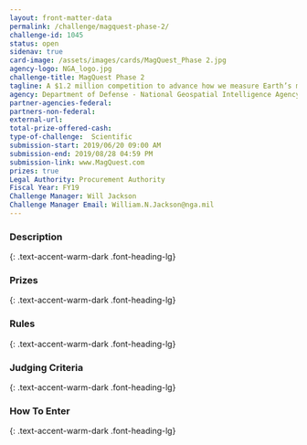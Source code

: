 ```yaml
---
layout: front-matter-data
permalink: /challenge/magquest-phase-2/
challenge-id: 1045
status: open
sidenav: true
card-image: /assets/images/cards/MagQuest_Phase 2.jpg
agency-logo: NGA_logo.jpg
challenge-title: MagQuest Phase 2
tagline: A $1.2 million competition to advance how we measure Earth’s magnetic field.
agency: Department of Defense - National Geospatial Intelligence Agency
partner-agencies-federal: 
partners-non-federal: 
external-url:
total-prize-offered-cash:
type-of-challenge:  Scientific
submission-start: 2019/06/20 09:00 AM
submission-end: 2019/08/28 04:59 PM
submission-link: www.MagQuest.com
prizes: true
Legal Authority: Procurement Authority
Fiscal Year: FY19
Challenge Manager: Will Jackson
Challenge Manager Email: William.N.Jackson@nga.mil
---
```




<!-- Description start -->
### Description
{: .text-accent-warm-dark .font-heading-lg}



<!-- Prizes start -->
### Prizes
{: .text-accent-warm-dark .font-heading-lg}



<!-- Rules start -->
### Rules 
{: .text-accent-warm-dark .font-heading-lg}


      

<!-- Judging start -->
### Judging Criteria
{: .text-accent-warm-dark .font-heading-lg}



<!--  How To Enter start -->
### How To Enter
{: .text-accent-warm-dark .font-heading-lg}


